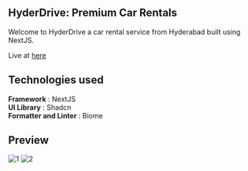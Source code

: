 ## HyderDrive: Premium Car Rentals
Welcome to HyderDrive a car rental service from Hyderabad built using NextJS.

Live at [here](https://hyder-drive.vercel.app/)

## Technologies used
**Framework** : NextJS \
**UI Library** : Shadcn \
**Formatter and Linter** : Biome

## Preview
![1](https://github.com/user-attachments/assets/0ef536f9-691e-47b2-bd89-47a03ec1fcac)
![2](https://github.com/user-attachments/assets/cca946e0-8100-4892-980b-97bcbc13d8b9)



